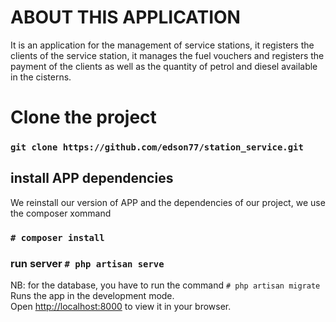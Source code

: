 # ABOUT THIS APPLICATION

It is an application for the management of service stations, it registers the clients of the service station, it manages the fuel vouchers and registers the payment of the clients as well as the quantity of petrol and diesel available in the cisterns.
# Clone the project

### `git clone https://github.com/edson77/station_service.git`

## install APP dependencies

We reinstall our version of APP and the dependencies of our project, we use the composer xommand

### `# composer install`

### run server `# php artisan serve`
NB: for the database, you have to run the command `# php artisan migrate` 
Runs the app in the development mode.\
Open [http://localhost:8000](http://localhost:8000) to view it in your browser.

